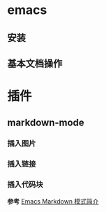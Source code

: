 # emacs #
## 安装 ##

## 基本文档操作 ##


# 插件 #

## markdown-mode ##

### 插入图片 ###

### 插入链接 ###

### 插入代码块 ###

**参考**
[Emacs Markdown 模式简介](https://linuxtoy.org/archives/emacs-markdown-mode.html)
